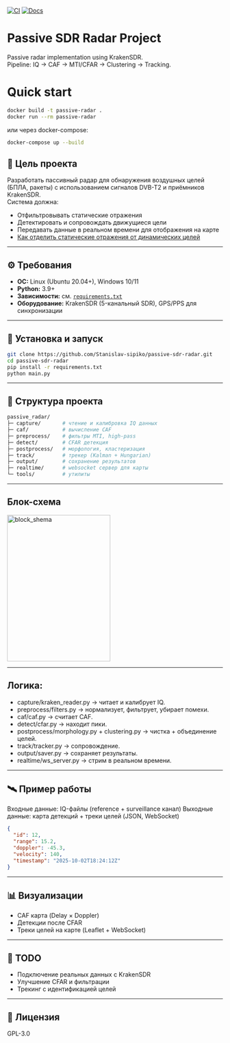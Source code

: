 [![CI](https://github.com/Stanislav-sipiko/passive-sdr-radar/actions/workflows/python-ci.yml/badge.svg)](https://github.com/Stanislav-sipiko/passive-sdr-radar/actions)
[![Docs](https://github.com/Stanislav-sipiko/passive-sdr-radar/actions/workflows/docs.yml/badge.svg)](https://github.com/Stanislav-sipiko/passive-sdr-radar/actions)

# Passive SDR Radar Project

Passive radar implementation using KrakenSDR.  
Pipeline: IQ → CAF → MTI/CFAR → Clustering → Tracking.
# Quick start
```bash
docker build -t passive-radar .
docker run --rm passive-radar
```
или через docker-compose:
```bash
docker-compose up --build
```

## 🎯 Цель проекта
Разработать пассивный радар для обнаружения воздушных целей (БПЛА, ракеты) с использованием сигналов DVB-T2 и приёмников KrakenSDR.  
Система должна:
- Отфильтровывать статические отражения
- Детектировать и сопровождать движущиеся цели
- Передавать данные в реальном времени для отображения на карте
- <a href="https://totoha.com/passive_radar/index.html" target="_blank" >Как отделить статические отражения от динамических целей</a>

---

## ⚙️ Требования

- **ОС:** Linux (Ubuntu 20.04+), Windows 10/11
- **Python:** 3.9+
- **Зависимости:** см. [`requirements.txt`](requirements.txt)
- **Оборудование:** KrakenSDR (5-канальный SDR), GPS/PPS для синхронизации

---

## 🚀 Установка и запуск

```bash
git clone https://github.com/Stanislav-sipiko/passive-sdr-radar.git
cd passive-sdr-radar
pip install -r requirements.txt
python main.py
```
---
## 📂 Структура проекта
```bash
passive_radar/
├─ capture/       # чтение и калибровка IQ данных
├─ caf/           # вычисление CAF
├─ preprocess/    # фильтры MTI, high-pass
├─ detect/        # CFAR детекция
├─ postprocess/   # морфология, кластеризация
├─ track/         # трекер (Kalman + Hungarian)
├─ output/        # сохранение результатов
├─ realtime/      # websocket сервер для карты
└─ tools/         # утилиты
```
---
## Блок-схема
<img width="241" height="342" alt="block_shema" src="https://github.com/user-attachments/assets/9979d670-d4c0-4efe-b2ce-ed88b8bd6256" />

---

## Логика:

- capture/kraken_reader.py → читает и калибрует IQ.
- preprocess/filters.py → нормализует, фильтрует, убирает помехи.
- caf/caf.py → считает CAF.
- detect/cfar.py → находит пики.
- postprocess/morphology.py + clustering.py → чистка + объединение целей.
- track/tracker.py → сопровождение.
- output/saver.py → сохраняет результаты.
- realtime/ws_server.py → стрим в реальном времени.

---
## 🛰 Пример работы

Входные данные: IQ-файлы (reference + surveillance канал)
Выходные данные: карта детекций + треки целей (JSON, WebSocket)
```json
{
  "id": 12,
  "range": 15.2,
  "doppler": -45.3,
  "velocity": 140,
  "timestamp": "2025-10-02T18:24:12Z"
}
```
---
## 📊 Визуализации
- CAF карта (Delay × Doppler)
- Детекции после CFAR
- Треки целей на карте (Leaflet + WebSocket)

---
## 📌 TODO

- Подключение реальных данных с KrakenSDR
- Улучшение CFAR и фильтрации
- Трекинг с идентификацией целей
 
---
## 📜 Лицензия
GPL-3.0
